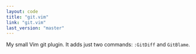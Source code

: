 ```yaml
---
layout: code
title: "git.vim"
link: "git.vim"
last_version: "master"
---
```


My small Vim git plugin. It adds just two commands: `:GitDiff` and `GitBlame`.

